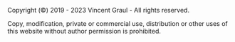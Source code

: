 Copyright (©) 2019 - 2023 Vincent Graul - All rights reserved.

Copy, modification, private or commercial use, distribution or other uses of this website without author permission is prohibited.
